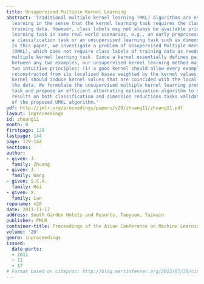 ```yaml
---
title: Unsupervised Multiple Kernel Learning
abstract: 'Traditional multiple kernel learning (MKL) algorithms are essentially supervised
  learning in the sense that the kernel learning task requires the class labels of
  training data. However, class labels may not always be available prior to the kernel
  learning task in some real world scenarios, e.g., an early preprocessing step of
  a classification task or an unsupervised learning task such as dimension reduction.
  In this paper, we investigate a problem of Unsupervised Multiple Kernel Learning
  (UMKL), which does not require class labels of training data as needed in a conventional
  multiple kernel learning task. Since a kernel essentially defines pairwise similarity
  between any two examples, our unsupervised kernel learning method mainly follows
  two intuitive principles: (1) a good kernel should allow every example to be well
  reconstructed from its localized bases weighted by the kernel values; (2) a good
  kernel should induce kernel values that are coincided with the local geometry of
  the data. We formulate the unsupervised multiple kernel learning problem as an optimization
  task and propose an efficient alternating optimization algorithm to solve it. Empirical
  results on both classification and dimension reductions tasks validate the efficacy
  of the proposed UMKL algorithm.'
pdf: http://jmlr.org/proceedings/papers/v20/zhuang11/zhuang11.pdf
layout: inproceedings
id: zhuang11
month: 0
firstpage: 129
lastpage: 144
page: 129-144
sections: 
author:
- given: J.
  family: Zhuang
- given: J.
  family: Wang
- given: S.C.H.
  family: Hoi
- given: X.
  family: Lan
reponame: v20
date: 2011-11-17
address: South Garden Hotels and Resorts, Taoyuan, Taiwain
publisher: PMLR
container-title: Proceedings of the Asian Conference on Machine Learning
volume: '20'
genre: inproceedings
issued:
  date-parts:
  - 2011
  - 11
  - 17
# Format based on citeproc: http://blog.martinfenner.org/2013/07/30/citeproc-yaml-for-bibliographies/
---
```

